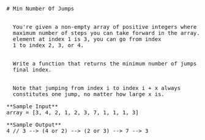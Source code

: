 <pre>
# Min Number Of Jumps


  You're given a non-empty array of positive integers where each integer represents the
  maximum number of steps you can take forward in the array. For example, if the
  element at index 1 is 3, you can go from index
  1 to index 2, 3, or 4.


  Write a function that returns the minimum number of jumps needed to reach the
  final index.


  Note that jumping from index i to index i + x always
  constitutes one jump, no matter how large x is.

**Sample Input**
array = [3, 4, 2, 1, 2, 3, 7, 1, 1, 1, 3]

**Sample Output**
4 // 3 --> (4 or 2) --> (2 or 3) --> 7 --> 3

</pre>